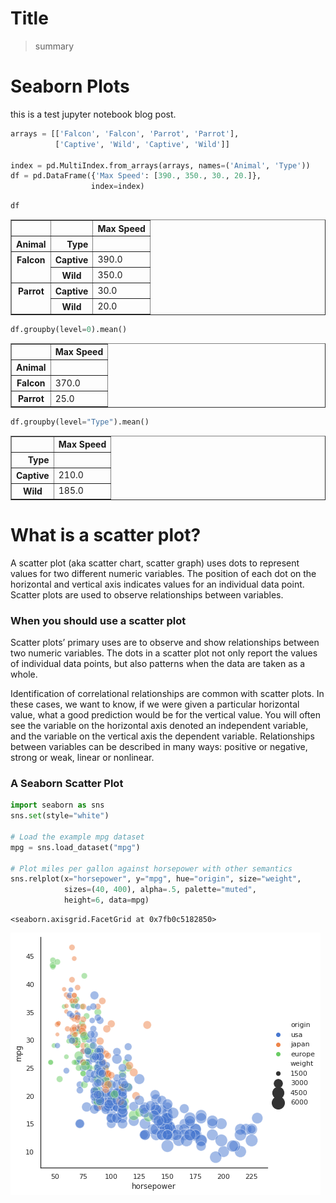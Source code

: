 # Title
> summary


# Seaborn Plots

this is a test jupyter notebook blog post.

```python
arrays = [['Falcon', 'Falcon', 'Parrot', 'Parrot'],
          ['Captive', 'Wild', 'Captive', 'Wild']]

index = pd.MultiIndex.from_arrays(arrays, names=('Animal', 'Type'))
df = pd.DataFrame({'Max Speed': [390., 350., 30., 20.]},
                  index=index)
```

```python
df
```




<div>
<style scoped>
    .dataframe tbody tr th:only-of-type {
        vertical-align: middle;
    }

    .dataframe tbody tr th {
        vertical-align: top;
    }

    .dataframe thead th {
        text-align: right;
    }
</style>
<table border="1" class="dataframe">
  <thead>
    <tr style="text-align: right;">
      <th></th>
      <th></th>
      <th>Max Speed</th>
    </tr>
    <tr>
      <th>Animal</th>
      <th>Type</th>
      <th></th>
    </tr>
  </thead>
  <tbody>
    <tr>
      <th rowspan="2" valign="top">Falcon</th>
      <th>Captive</th>
      <td>390.0</td>
    </tr>
    <tr>
      <th>Wild</th>
      <td>350.0</td>
    </tr>
    <tr>
      <th rowspan="2" valign="top">Parrot</th>
      <th>Captive</th>
      <td>30.0</td>
    </tr>
    <tr>
      <th>Wild</th>
      <td>20.0</td>
    </tr>
  </tbody>
</table>
</div>



```python
df.groupby(level=0).mean()
```




<div>
<style scoped>
    .dataframe tbody tr th:only-of-type {
        vertical-align: middle;
    }

    .dataframe tbody tr th {
        vertical-align: top;
    }

    .dataframe thead th {
        text-align: right;
    }
</style>
<table border="1" class="dataframe">
  <thead>
    <tr style="text-align: right;">
      <th></th>
      <th>Max Speed</th>
    </tr>
    <tr>
      <th>Animal</th>
      <th></th>
    </tr>
  </thead>
  <tbody>
    <tr>
      <th>Falcon</th>
      <td>370.0</td>
    </tr>
    <tr>
      <th>Parrot</th>
      <td>25.0</td>
    </tr>
  </tbody>
</table>
</div>



```python
df.groupby(level="Type").mean()
```




<div>
<style scoped>
    .dataframe tbody tr th:only-of-type {
        vertical-align: middle;
    }

    .dataframe tbody tr th {
        vertical-align: top;
    }

    .dataframe thead th {
        text-align: right;
    }
</style>
<table border="1" class="dataframe">
  <thead>
    <tr style="text-align: right;">
      <th></th>
      <th>Max Speed</th>
    </tr>
    <tr>
      <th>Type</th>
      <th></th>
    </tr>
  </thead>
  <tbody>
    <tr>
      <th>Captive</th>
      <td>210.0</td>
    </tr>
    <tr>
      <th>Wild</th>
      <td>185.0</td>
    </tr>
  </tbody>
</table>
</div>



# What is a scatter plot?

A scatter plot (aka scatter chart, scatter graph) uses dots to represent values for two different numeric variables. The position of each dot on the horizontal and vertical axis indicates values for an individual data point. Scatter plots are used to observe relationships between variables.

### When you should use a scatter plot

Scatter plots’ primary uses are to observe and show relationships between two numeric variables. The dots in a scatter plot not only report the values of individual data points, but also patterns when the data are taken as a whole.

Identification of correlational relationships are common with scatter plots. In these cases, we want to know, if we were given a particular horizontal value, what a good prediction would be for the vertical value. You will often see the variable on the horizontal axis denoted an independent variable, and the variable on the vertical axis the dependent variable. Relationships between variables can be described in many ways: positive or negative, strong or weak, linear or nonlinear.

### A Seaborn Scatter Plot

```python
import seaborn as sns
sns.set(style="white")

# Load the example mpg dataset
mpg = sns.load_dataset("mpg")

# Plot miles per gallon against horsepower with other semantics
sns.relplot(x="horsepower", y="mpg", hue="origin", size="weight",
            sizes=(40, 400), alpha=.5, palette="muted",
            height=6, data=mpg)
```




    <seaborn.axisgrid.FacetGrid at 0x7fb0c5182850>




![png](/images/nb_post_files/output_9_1.png)

